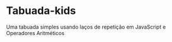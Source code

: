 # Tabuada-kids
Uma tabuada simples usando laços de repetição em JavaScript e Operadores Aritméticos
